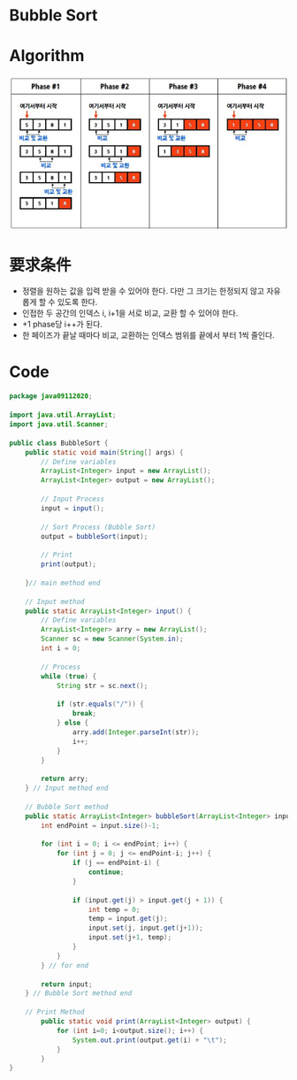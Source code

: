 # Bubble Sort

# Algorithm

![Bubble%20Sort%204c1df446498441aba66fffdd4a718d6c.png](Bubble%20Sort%204c1df446498441aba66fffdd4a718d6c.png)

# 要求条件

- 정렬을 원하는 값을 입력 받을 수 있어야 한다. 다만 그 크기는 한정되지 않고 자유롭게 할 수 있도록 한다.
- 인접한 두 공간의 인덱스 i, i+1을 서로 비교, 교환 할 수 있어야 한다.
- +1 phase당 i++가 된다.
- 한 페이즈가 끝날 때마다 비교, 교환하는 인덱스 범위를 끝에서 부터 1씩 줄인다.

# Code

```java
package java09112020;

import java.util.ArrayList;
import java.util.Scanner;

public class BubbleSort {
	public static void main(String[] args) {
		// Define variables
		ArrayList<Integer> input = new ArrayList();
		ArrayList<Integer> output = new ArrayList();

		// Input Process
		input = input();

		// Sort Process (Bubble Sort)
		output = bubbleSort(input);
		
		// Print
		print(output);

	}// main method end

	// Input method
	public static ArrayList<Integer> input() {
		// Define variables
		ArrayList<Integer> arry = new ArrayList();
		Scanner sc = new Scanner(System.in);
		int i = 0;

		// Process
		while (true) {
			String str = sc.next();

			if (str.equals("/")) {
				break;
			} else {
				arry.add(Integer.parseInt(str));
				i++;
			}
		}

		return arry;
	} // Input method end

	// Bubble Sort method
	public static ArrayList<Integer> bubbleSort(ArrayList<Integer> input) {
		int endPoint = input.size()-1;
		
		for (int i = 0; i <= endPoint; i++) {
			for (int j = 0; j <= endPoint-i; j++) {
				if (j == endPoint-i) {
					continue;
				}
				
				if (input.get(j) > input.get(j + 1)) {
					int temp = 0;
					temp = input.get(j);
					input.set(j, input.get(j+1));
					input.set(j+1, temp);
				}
			}
		} // for end
		
		return input;
	} // Bubble Sort method end
	
	// Print Method
		public static void print(ArrayList<Integer> output) {
			for (int i=0; i<output.size(); i++) {
				System.out.print(output.get(i) + "\t");
			}
		}
}
```